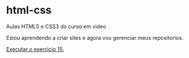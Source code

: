 # html-css
 Aulas HTML5 e CSS3 do curso em video 

Estou aprendendo a criar sites e agora vou gerenciar meus repositorios.

 <a href= "https://vanderleyl.github.io/html-css/exercicios/ex0015/index.html"> Executar o exercicio 15.</a>

